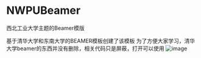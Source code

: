 # NWPUBeamer
西北工业大学主题的Beamer模版

基于清华大学和东南大学的BEAMER模板创建了该模板
为了方便大家学习，清华大学beamer的东西并没有删除，相关代码只是屏蔽，打开可以使用
![image](https://user-images.githubusercontent.com/35895359/130741035-180c74a0-b23d-421e-b635-58984c0ca2bf.png)

